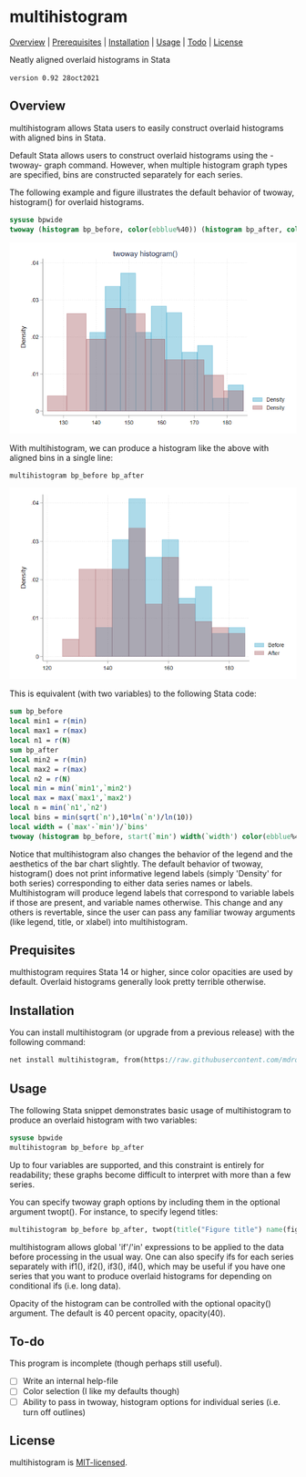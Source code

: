 
multihistogram
=================================

[Overview](#overview)
| [Prerequisites](#prerequisites)
| [Installation](#installation)
| [Usage](#usage)
| [Todo](#todo)
| [License](#license)

Neatly aligned overlaid histograms in Stata

`version 0.92 28oct2021`


Overview
---------------------------------

multihistogram allows Stata users to easily construct overlaid histograms with aligned bins in Stata.

Default Stata allows users to construct overlaid histograms using the -twoway- graph command. However, when multiple histogram graph types are specified, bins are constructed separately for each series.

The following example and figure illustrates the default behavior of twoway, histogram() for overlaid histograms.
```stata
sysuse bpwide
twoway (histogram bp_before, color(ebblue%40)) (histogram bp_after, color(maroon%40))
```
![Figure 1: twoway histogram](figs/fig1.png)

With multihistogram, we can produce a histogram like the above with aligned bins in a single line:
```stata
multihistogram bp_before bp_after
```
![Figure 2: multihistogram](figs/fig2.png)

This is equivalent (with two variables) to the following Stata code:
```stata
sum bp_before
local min1 = r(min)
local max1 = r(max)
local n1 = r(N)
sum bp_after
local min2 = r(min)
local max2 = r(max)
local n2 = r(N)
local min = min(`min1',`min2')
local max = max(`max1',`max2')
local n = min(`n1',`n2')
local bins = min(sqrt(`n'),10*ln(`n')/ln(10))
local width = (`max'-`min')/`bins'
twoway (histogram bp_before, start(`min') width(`width') color(ebblue%40)) (histogram bp_after, start(`min') width(`width') color(maroon%40)), legend(order(1 "Before" 2 "After"))
```

Notice that multihistogram also changes the behavior of the legend and the aesthetics of the bar chart slightly. The default behavior of twoway, histogram() does not print informative legend labels (simply 'Density' for both series) corresponding to either data series names or labels. Multihistogram will produce legend labels that correspond to variable labels if those are present, and variable names otherwise. This change and any others is revertable, since the user can pass any familiar twoway arguments (like legend, title, or xlabel) into multihistogram.


Prequisites
---------------------------------

multhistogram requires Stata 14 or higher, since color opacities are used by default. Overlaid histograms generally look pretty terrible otherwise.


Installation
---------------------------------

You can install multihistogram (or upgrade from a previous release) with the following command:
```stata
net install multihistogram, from(https://raw.githubusercontent.com/mdroste/stata-multihistogram/main/) replace
```


Usage
---------------------------------

The following Stata snippet demonstrates basic usage of multihistogram to produce an overlaid histogram with two variables:
```stata
sysuse bpwide
multihistogram bp_before bp_after
```

Up to four variables are supported, and this constraint is entirely for readability; these graphs become difficult to interpret with more than a few series.

You can specify twoway graph options by including them in the optional argument twopt(). For instance, to specify legend titles:
```stata
multihistogram bp_before bp_after, twopt(title("Figure title") name(fig_xx, replace) ylabel("x axis label") legend(order(1 "Legend label 1" 2 "Legend label 2")))
```

multihistogram allows global 'if'/'in' expressions to be applied to the data before processing in the usual way. One can also specify ifs for each series separately with if1(), if2(), if3(), if4(), which may be useful if you have one series that you want to produce overlaid histograms for depending on conditional ifs (i.e. long data).

Opacity of the histogram can be controlled with the optional opacity() argument. The default is 40 percent opacity, opacity(40).

To-do
---------------------------------

This program is incomplete (though perhaps still useful).

- [ ] Write an internal help-file
- [ ] Color selection (I like my defaults though)
- [ ] Ability to pass in twoway, histogram options for individual series (i.e. turn off outlines)

License
---------------------------------

multihistogram is [MIT-licensed](https://github.com/mdroste/stata-multihistogram/blob/main/LICENSE).
